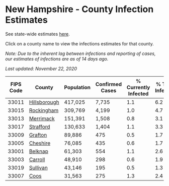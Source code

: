 # New Hampshire - County Infection Estimates

See state-wide estimates [here](/infections/us-nh).

Click on a county name to view the infections estimates for that county.

*Note: Due to the inherent lag between infections and reporting of cases, our estimates of infections are as of 14 days ago.*

*Last updated: November 22, 2020*

|   FIPS Code |                       County |   Population |   Confirmed Cases |   % Currently Infected |   % Total Infected |
|-------------|------------------------------|--------------|-------------------|------------------------|--------------------|
|       33011 | [Hillsborough](hillsborough) |      417,025 |             7,735 |                    1.1 |                6.2 |
|       33015 |     [Rockingham](rockingham) |      309,769 |             4,199 |                    1.0 |                4.7 |
|       33013 |       [Merrimack](merrimack) |      151,391 |             1,508 |                    0.8 |                3.1 |
|       33017 |       [Strafford](strafford) |      130,633 |             1,404 |                    1.1 |                3.3 |
|       33009 |           [Grafton](grafton) |       89,886 |               475 |                    0.5 |                1.7 |
|       33005 |         [Cheshire](cheshire) |       76,085 |               435 |                    0.6 |                1.7 |
|       33001 |           [Belknap](belknap) |       61,303 |               554 |                    1.1 |                2.6 |
|       33003 |           [Carroll](carroll) |       48,910 |               298 |                    0.6 |                1.9 |
|       33019 |         [Sullivan](sullivan) |       43,146 |               195 |                    0.5 |                1.3 |
|       33007 |                 [Coos](coos) |       31,563 |               275 |                    1.3 |                2.4 |